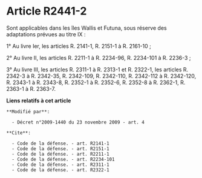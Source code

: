 # Article R2441-2

Sont applicables dans les îles Wallis et Futuna, sous réserve des adaptations prévues au titre IX : 

1° Au livre Ier, les articles R. 2141-1, R. 2151-1 à R. 2161-10 ; 

2° Au livre II, les articles R. 2211-1 à R. 2234-96, R. 2234-101 à R. 2236-3 ; 

3° Au livre III, les articles R. 2311-1 à R. 2313-1 et R. 2322-1, les articles R. 2342-3 à R. 2342-35, R. 2342-109, R.
2342-110, R. 2342-112 à R. 2342-120, R. 2343-1 à R. 2343-8, R. 2352-1 à R. 2352-6, R. 2352-8 à R. 2362-1, R. 2363-1 à R.
2363-7.

**Liens relatifs à cet article**

	**Modifié par**:

	  - Décret n°2009-1440 du 23 novembre 2009 - art. 4

	**Cite**:

	  - Code de la défense. - art. R2141-1
	  - Code de la défense. - art. R2151-1
	  - Code de la défense. - art. R2211-1
	  - Code de la défense. - art. R2234-101
	  - Code de la défense. - art. R2311-1
	  - Code de la défense. - art. R2322-1
